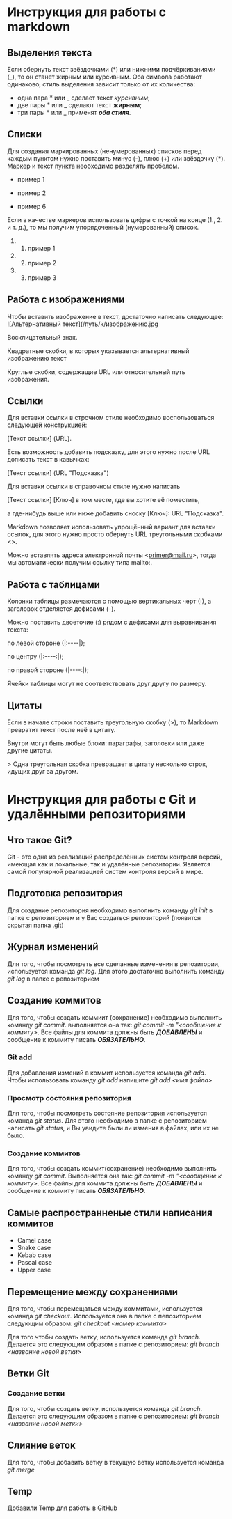 # Инструкция для работы с markdown
## Выделения текста 
Если обернуть текст звёздочками (*) или нижними подчёркиваниями (_), то он станет жирным или курсивным. Оба символа работают одинаково, стиль выделения зависит только от их количества:
+ одна пара * или _ сделает текст *курсивным*;
+ две пары * или _ сделают текст **жирным**;
+ три пары * или _ применят ***оба стиля***.

## Списки
Для создания маркированных (ненумерованных) списков перед каждым пунктом нужно поставить минус (-), плюс (+) или звёздочку (*). Маркер и текст пункта необходимо разделять пробелом.
+ пример 1
- пример 2
* пример 6

Если в качестве маркеров использовать цифры c точкой на конце (1., 2. и т. д.), то мы получим упорядоченный (нумерованный) список.
1. 1. пример 1
2. 2. пример 2
3. 3. пример 3

## Работа с изображениями 
Чтобы вставить изображение в текст, достаточно написать следующее:
![Альтернативный текст](/путь/к/изображению.jpg

Восклицательный знак. 

Квадратные скобки, в которых указывается альтернативный изображению 
текст

Круглые скобки, содержащие URL или относительный путь изображения.

## Ссылки
Для вставки ссылки в строчном стиле необходимо воспользоваться следующей конструкцией:

[Текст ссылки] (URL).

Есть возможность добавить подсказку, для этого нужно после URL дописать текст в кавычках:

[Текст ссылки] (URL "Подсказка")

Для вставки ссылки в справочном стиле нужно написать 

[Текст ссылки] [Ключ] в том месте, где вы хотите её поместить, 

а где-нибудь выше или ниже добавить сноску [Ключ]: URL "Подсказка".

Markdown позволяет использовать упрощённый вариант для вставки ссылок, для этого нужно просто обернуть URL треугольными скобками <>.

Можно вставлять адреса электронной почты &lt;primer@mail.ru&gt;, тогда мы автоматически получим ссылку типа mailto:.

## Работа c таблицами
Колонки таблицы размечаются с помощью вертикальных черт (|), а заголовок отделяется дефисами (-).

Можно поставить двоеточие (:) рядом с дефисами для выравнивания текста:

по левой стороне (|:----|);

по центру (|:----:|);

по правой стороне (|----:|);

Ячейки таблицы могут не соответствовать друг другу по размеру.

## Цитаты
Если в начале строки поставить треугольную скобку (>), то Markdown превратит текст после неё в цитату. 

Внутри могут быть любые блоки: параграфы, заголовки или даже другие цитаты.

&gt; Одна треугольная скобка превращает в цитату несколько строк, идущих друг за другом.

# Инструкция для работы с Git и удалёнными репозиториями

## Что такое Git?
Git - это одна из реализаций распределённых систем контроля версий, имеющая как и локальные, так и удалённые репозитории. Является самой популярной реализацией систем контроля версий в мире.

## Подготовка репозитория
Для создание репозитория необходимо выполнить команду *git init*  в папке с репозиторием и у Вас создаться репозиторий (появится скрытая папка .git)


## Журнал изменений

Для того, чтобы посмотреть все сделанные изменения в репозитории, используется команда *git log*. Для этого достаточно выполнить команду *git log* в папке с репозиторием



## Создание коммитов

Для того, чтобы создать коммиит (сохранение) необходимо выполнить команду *git commit*. выполняется она так:  *git commit -m "<сообщение к коммиту>*. Все файлы для коммита должны быть ***ДОБАВЛЕНЫ***  и сообщение к коммиту писать ***ОБЯЗАТЕЛЬНО***.


### Git add
Для добавления измений в коммит используется команда *git add*. Чтобы использовать команду *git add* напишите *git add <имя файла>*

### Просмотр состояния репозитория
Для того, чтобы посмотреть состояние репозитория используется команда *git status*. Для этого необходимо в папке с репозиторием написать *git status*, и Вы увидите были ли измения в файлах, или их не было.



### Создание коммитов
Для того, чтобы создать коммит(сохранение) необходимо выполнить команду *git commit*. Выполняется она так: *git commit -m "<сообщение к коммиту>*. Все файлы для коммита должны быть ***ДОБАВЛЕНЫ*** и сообщение к коммиту писать ***ОБЯЗАТЕЛЬНО***.

## Самые распространненые стили написания коммитов

+ Camel case
+ Snake case
+ Kebab case
+ Pascal case
+ Upper case


## Перемещение между сохранениями
Для того, чтобы перемещаться между коммитами, используется команда *git checkout*. Используется она в папке с пепозиторием следующим образом: *git checkout <номер коммита>*

Для того чтобы создать ветку, используется команда *git branch*. Делается это следующим образом в папке с репозиторием: *git branch <название новой ветки>*

## Ветки Git

### Создание ветки

Для того, чтобы создать ветку, используется команда *git branch*. Делается это следующим образом в папке с репозиторием: *git branch <название новой метки>*



##  Слияние веток

Для того, чтобы добавить ветку в текущую ветку используется команда *git merge <name branch>*


##  Temp

Добавили Temp для работы в GitHub

